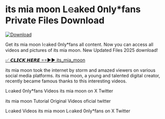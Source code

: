 # its mia moon L𝚎aked 0nly*fans Private Files Download

[![Download](https://i.imgur.com/PoXn3jX.png)](https://mediafirer.com/its+mia+moon)

Get its mia moon l𝚎aked 0nly*fans all content. Now you can access all videos and pictures of its mia moon. New Updated Files 2025 download!

[✅ 𝘾𝙇𝙄𝘾𝙆 𝙃𝙀𝙍𝙀 ==►► its_mia_moon](https://mediafirer.com/its+mia+moon)

its mia moon took the internet by storm and amazed viewers on various social media platforms. its mia moon, a young and talented digital creator, recently became famous thanks to this interesting videos.

L𝚎aked 0nly*fans Videos its mia moon on X Twitter

its mia moon Tutorial Original Videos oficial twitter

L𝚎aked Videos its mia moon L𝚎aked 0nly*fans on X Twitter